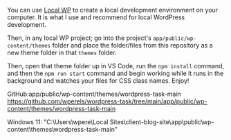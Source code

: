 You can use [Local WP](https://localwp.com/) to create a local development environment on your computer. It is what I use and recommend for local WordPress development.

Then, in any local WP project; go into the project's `app/public/wp-content/themes` folder and place the folder/files from this repository as a new theme folder in that `themes` folder.

Then, open that theme folder up in VS Code, run the `npm install` command, and then the `npm run start` command and begin working while it runs in the background and watches your files for CSS class names. Enjoy!

GitHub:app/public/wp-content/themes/wordpress-task-main
https://github.com/wperels/wordpress-task/tree/main/app/public/wp-content/themes/wordpress-task-main

Windows 11: "C:\Users\wpere\Local Sites\client-blog-site\app\public\wp-content\themes\wordpress-task-main"

